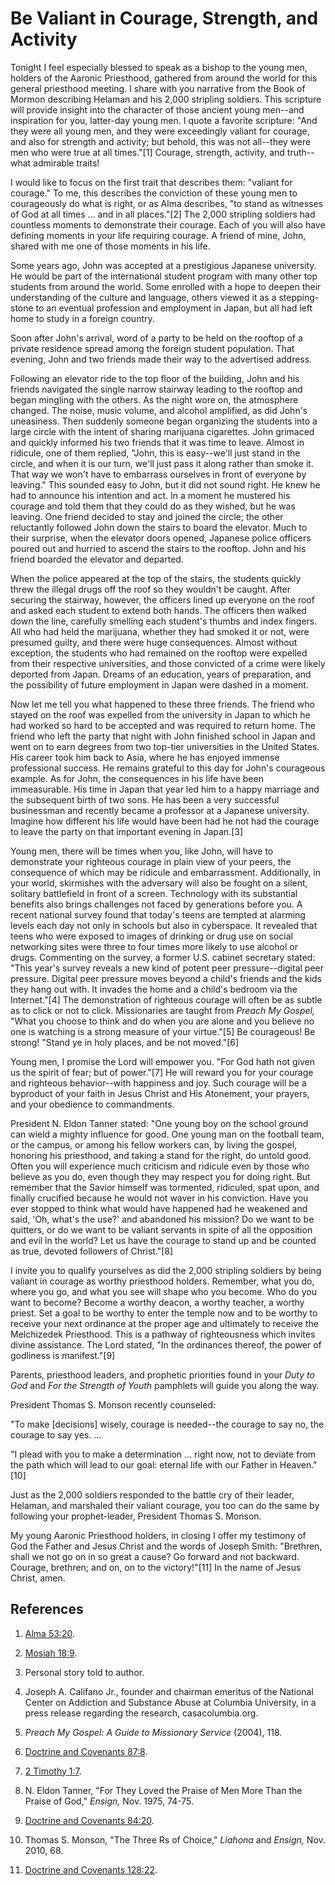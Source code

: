 # Be Valiant in Courage, Strength, and Activity

Tonight I feel especially blessed to speak as a bishop to the young men,
holders of the Aaronic Priesthood, gathered from around the world for this
general priesthood meeting. I share with you narrative from the Book of Mormon
describing Helaman and his 2,000 stripling soldiers. This scripture will
provide insight into the character of those ancient young men--and inspiration
for you, latter-day young men. I quote a favorite scripture: "And they were
all young men, and they were exceedingly valiant for courage, and also for
strength and activity; but behold, this was not all--they were men who were
true at all times."[1] Courage, strength, activity, and truth--what admirable
traits!

I would like to focus on the first trait that describes them: "valiant for
courage." To me, this describes the conviction of these young men to
courageously do what is right, or as Alma describes, "to stand as witnesses of
God at all times ... and in all places."[2] The 2,000 stripling soldiers had
countless moments to demonstrate their courage. Each of you will also have
defining moments in your life requiring courage. A friend of mine, John,
shared with me one of those moments in his life.

Some years ago, John was accepted at a prestigious Japanese university. He
would be part of the international student program with many other top
students from around the world. Some enrolled with a hope to deepen their
understanding of the culture and language, others viewed it as a stepping-
stone to an eventual profession and employment in Japan, but all had left home
to study in a foreign country.

Soon after John's arrival, word of a party to be held on the rooftop of a
private residence spread among the foreign student population. That evening,
John and two friends made their way to the advertised address.

Following an elevator ride to the top floor of the building, John and his
friends navigated the single narrow stairway leading to the rooftop and began
mingling with the others. As the night wore on, the atmosphere changed. The
noise, music volume, and alcohol amplified, as did John's uneasiness. Then
suddenly someone began organizing the students into a large circle with the
intent of sharing marijuana cigarettes. John grimaced and quickly informed his
two friends that it was time to leave. Almost in ridicule, one of them
replied, "John, this is easy--we'll just stand in the circle, and when it is
our turn, we'll just pass it along rather than smoke it. That way we won't
have to embarrass ourselves in front of everyone by leaving." This sounded
easy to John, but it did not sound right. He knew he had to announce his
intention and act. In a moment he mustered his courage and told them that they
could do as they wished, but he was leaving. One friend decided to stay and
joined the circle; the other reluctantly followed John down the stairs to
board the elevator. Much to their surprise, when the elevator doors opened,
Japanese police officers poured out and hurried to ascend the stairs to the
rooftop. John and his friend boarded the elevator and departed.

When the police appeared at the top of the stairs, the students quickly threw
the illegal drugs off the roof so they wouldn't be caught. After securing the
stairway, however, the officers lined up everyone on the roof and asked each
student to extend both hands. The officers then walked down the line,
carefully smelling each student's thumbs and index fingers. All who had held
the marijuana, whether they had smoked it or not, were presumed guilty, and
there were huge consequences. Almost without exception, the students who had
remained on the rooftop were expelled from their respective universities, and
those convicted of a crime were likely deported from Japan. Dreams of an
education, years of preparation, and the possibility of future employment in
Japan were dashed in a moment.

Now let me tell you what happened to these three friends. The friend who
stayed on the roof was expelled from the university in Japan to which he had
worked so hard to be accepted and was required to return home. The friend who
left the party that night with John finished school in Japan and went on to
earn degrees from two top-tier universities in the United States. His career
took him back to Asia, where he has enjoyed immense professional success. He
remains grateful to this day for John's courageous example. As for John, the
consequences in his life have been immeasurable. His time in Japan that year
led him to a happy marriage and the subsequent birth of two sons. He has been
a very successful businessman and recently became a professor at a Japanese
university. Imagine how different his life would have been had he not had the
courage to leave the party on that important evening in Japan.[3]

Young men, there will be times when you, like John, will have to demonstrate
your righteous courage in plain view of your peers, the consequence of which
may be ridicule and embarrassment. Additionally, in your world, skirmishes
with the adversary will also be fought on a silent, solitary battlefield in
front of a screen. Technology with its substantial benefits also brings
challenges not faced by generations before you. A recent national survey found
that today's teens are tempted at alarming levels each day not only in schools
but also in cyberspace. It revealed that teens who were exposed to images of
drinking or drug use on social networking sites were three to four times more
likely to use alcohol or drugs. Commenting on the survey, a former U.S.
cabinet secretary stated: "This year's survey reveals a new kind of potent
peer pressure--digital peer pressure. Digital peer pressure moves beyond a
child's friends and the kids they hang out with. It invades the home and a
child's bedroom via the Internet."[4] The demonstration of righteous courage
will often be as subtle as to click or not to click. Missionaries are taught
from _Preach My Gospel,_ "What you choose to think and do when you are alone
and you believe no one is watching is a strong measure of your virtue."[5] Be
courageous! Be strong! "Stand ye in holy places, and be not moved."[6]

Young men, I promise the Lord will empower you. "For God hath not given us the
spirit of fear; but of power."[7] He will reward you for your courage and
righteous behavior--with happiness and joy. Such courage will be a byproduct
of your faith in Jesus Christ and His Atonement, your prayers, and your
obedience to commandments.

President N. Eldon Tanner stated: "One young boy on the school ground can
wield a mighty influence for good. One young man on the football team, or the
campus, or among his fellow workers can, by living the gospel, honoring his
priesthood, and taking a stand for the right, do untold good. Often you will
experience much criticism and ridicule even by those who believe as you do,
even though they may respect you for doing right. But remember that the Savior
himself was tormented, ridiculed, spat upon, and finally crucified because he
would not waver in his conviction. Have you ever stopped to think what would
have happened had he weakened and said, 'Oh, what's the use?' and abandoned
his mission? Do we want to be quitters, or do we want to be valiant servants
in spite of all the opposition and evil in the world? Let us have the courage
to stand up and be counted as true, devoted followers of Christ."[8]

I invite you to qualify yourselves as did the 2,000 stripling soldiers by
being valiant in courage as worthy priesthood holders. Remember, what you do,
where you go, and what you see will shape who you become. Who do you want to
become? Become a worthy deacon, a worthy teacher, a worthy priest. Set a goal
to be worthy to enter the temple now and to be worthy to receive your next
ordinance at the proper age and ultimately to receive the Melchizedek
Priesthood. This is a pathway of righteousness which invites divine
assistance. The Lord stated, "In the ordinances thereof, the power of
godliness is manifest."[9]

Parents, priesthood leaders, and prophetic priorities found in your _Duty to
God_ and _For the Strength of Youth_ pamphlets will guide you along the way.

President Thomas S. Monson recently counseled:

"To make [decisions] wisely, courage is needed--the courage to say no, the
courage to say yes. ...

"I plead with you to make a determination ... right now, not to deviate from the
path which will lead to our goal: eternal life with our Father in Heaven."[10]

Just as the 2,000 soldiers responded to the battle cry of their leader,
Helaman, and marshaled their valiant courage, you too can do the same by
following your prophet-leader, President Thomas S. Monson.

My young Aaronic Priesthood holders, in closing I offer my testimony of God
the Father and Jesus Christ and the words of Joseph Smith: "Brethren, shall we
not go on in so great a cause? Go forward and not backward. Courage, brethren;
and on, on to the victory!"[11] In the name of Jesus Christ, amen.

## References

  1.   [Alma 53:20](https://www.lds.org/scriptures/bofm/alma/53.20?lang=eng#19).

  2.   [Mosiah 18:9](https://www.lds.org/scriptures/bofm/mosiah/18.9?lang=eng#8).

  3.  Personal story told to author.

  4.  Joseph A. Califano Jr., founder and chairman emeritus of the National Center on Addiction and Substance Abuse at Columbia University, in a press release regarding the research, casacolumbia.org.

  5.   _Preach My Gospel: A Guide to Missionary Service_ (2004), 118.

  6.   [Doctrine and Covenants 87:8](https://www.lds.org/scriptures/dc-testament/dc/87.8?lang=eng#7).

  7.   [2 Timothy 1:7](https://www.lds.org/scriptures/nt/2-tim/1.7?lang=eng#6).

  8.  N. Eldon Tanner, "For They Loved the Praise of Men More Than the Praise of God," _Ensign,_ Nov. 1975, 74-75.

  9.   [Doctrine and Covenants 84:20](https://www.lds.org/scriptures/dc-testament/dc/84.20?lang=eng#19).

  10.  Thomas S. Monson, "The Three Rs of Choice," _Liahona_ and _Ensign,_ Nov. 2010, 68.

  11.   [Doctrine and Covenants 128:22](https://www.lds.org/scriptures/dc-testament/dc/128.22?lang=eng#21).

